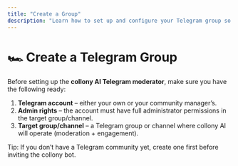 ```yaml
---
title: "Create a Group"
description: "Learn how to set up and configure your Telegram group so the collony AI community moderator can join, manage, and engage your community."
---
```


# 🏎️  Create a Telegram Group

Before setting up the **collony AI Telegram moderator**, make sure you have the following ready:

1. **Telegram account** – either your own or your community manager’s.
2. **Admin rights** – the account must have full administrator permissions in the target group/channel.
3. **Target group/channel** – a Telegram group or channel where collony AI will operate (moderation \+ engagement).

<Tip>
  Tip: If you don’t have a Telegram community yet, create one first before inviting the collony bot.
</Tip>